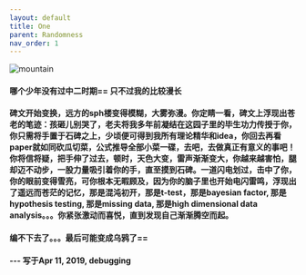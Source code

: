 ```yaml
---
layout: default
title: One
parent: Randomness
nav_order: 1
---
```



![mountain](https://raw.githubusercontent.com/shangll123/shangll123.github.io/master/images/randoms/sph.jpg)
#### 哪个少年没有过中二时期== 只不过我的比较漫长
#### 碑文开始变换，远方的sph楼变得模糊，大雾弥漫。你定睛一看，碑文上浮现出苍老的笔迹：孩砸儿别哭了，老夫将我多年前凝结在这园子里的毕生功力传授于你，你只需将手置于石碑之上，少顷便可得到我所有理论精华和idea，你回去再看paper就如同砍瓜切菜，公式推导全部小菜一碟，去吧，去做真正有意义的事吧！你将信将疑，把手伸了过去，顿时，天色大变，雷声渐渐变大，你越来越害怕，腿却迈不动步，一股力量吸引着你的手，直至摸到石碑。一道闪电划过，击中了你，你的眼前变得雪亮，可你根本无暇顾及，因为你的脑子里也开始电闪雷鸣，浮现出了遥远而苍茫的记忆，那是混沌初开，那是t-test，那是bayesian factor, 那是hypothesis testing, 那是missing data, 那是high dimensional data analysis。。。你紧张激动而喜悦，直到发现自己渐渐腾空而起。

#### 编不下去了。。。最后可能变成乌鸦了==

#### --- 写于Apr 11, 2019, debugging
